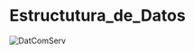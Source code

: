 # Estructutura_de_Datos
![DatComServ](https://user-images.githubusercontent.com/88680493/198282335-ab344ab8-aa2d-425f-8e66-8e88818fab6b.jpg)
